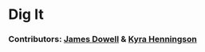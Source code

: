 # Dig It

### Contributors: [James Dowell](https://github.com/j-dowell) & [Kyra Henningson](https://github.com/k-henningson)